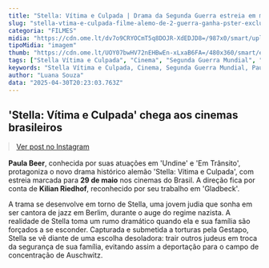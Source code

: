 ```yaml
---
title: "Stella: Vítima e Culpada | Drama da Segunda Guerra estreia em maio com Paula Beer"
slug: "stella-vtima-e-culpada-filme-alemo-de-2-guerra-ganha-pster-exclusivo"
categoria: "FILMES"
midia: "https://cdn.ome.lt/dv7o9CRYOCmT5q8DOJR-XdEDJD8=/987x0/smart/uploads/conteudo/fotos/SnapInsta.to_495077088_18520925368032660_5526394428267753752_n.jpg"
tipoMidia: "imagem"
thumb: "https://cdn.ome.lt/UOY07bwHV72nEHBwEn-xLxaB6FA=/480x360/smart/extras/conteudos/SnapInsta.to_495077088_18520925368032660_5526394428267753752_n.jpg"
tags: ["Stella Vítima e Culpada", "Cinema", "Segunda Guerra Mundial", "Paula Beer", "Filmes 2023"]
keywords: "Stella Vítima e Culpada, Cinema, Segunda Guerra Mundial, Paula Beer, Filmes 2023"
author: "Luana Souza"
data: "2025-04-30T20:23:03.763Z"
---
```


## 'Stella: Vítima e Culpada' chega aos cinemas brasileiros

<blockquote class="instagram-media" data-instgrm-permalink="https://www.instagram.com/p/DJE1F3mNAFD/" data-instgrm-version="14" style="width:100%; max-width:540px; margin:1rem auto;"><a href="https://www.instagram.com/p/DJE1F3mNAFD/">Ver post no Instagram</a></blockquote>

**Paula Beer**, conhecida por suas atuações em 'Undine' e 'Em Trânsito', protagoniza o novo drama histórico alemão 'Stella: Vítima e Culpada', com estreia marcada para **29 de maio** nos cinemas do Brasil. A direção fica por conta de **Kilian Riedhof**, reconhecido por seu trabalho em 'Gladbeck'.

A trama se desenvolve em torno de Stella, uma jovem judia que sonha em ser cantora de jazz em Berlim, durante o auge do regime nazista. A realidade de Stella toma um rumo dramático quando ela e sua família são forçados a se esconder. Capturada e submetida a torturas pela Gestapo, Stella se vê diante de uma escolha desoladora: trair outros judeus em troca da segurança de sua família, evitando assim a deportação para o campo de concentração de Auschwitz.